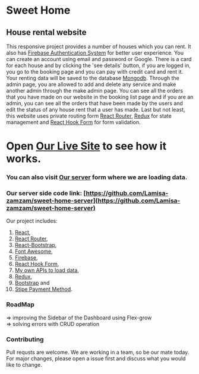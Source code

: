 # Sweet Home

## House rental website

This responsive project provides a number of houses which you can rent. It also has [Firebase Authentication System](https://firebase.google.com/docs?authuser=0) for better user experience. You can create an account using email and password or Google. There is a card for each house and by clicking the 'see details' button, if you are logged in, you go to the booking page and you can pay with credit card and rent it. Your renting data will be saved to the database [Mongodb](https://www.mongodb.com/). Through the admin page, you are allowed to add and delete any service and make another admin through the make admin page. You can see all the orders that you have made on our website in the booking list page and if you are an admin, you can see all the orders that have been made by the users and edit the status of any house rent that a user has made. Last but not least, this website uses private routing form [React Router](https://reactrouter.com/), [Redux](https://redux.js.org/) for state management and [React Hook Form](https://react-hook-form.com/) for form validation.

# Open [Our Live Site](https://sweet-home-910.web.app/) to see how it works.

### You can also visit [Our server](https://shrouded-meadow-58285.herokuapp.com/) form where we are loading data.

### Our server side code link: [https://github.com/Lamisa-zamzam/sweet-home-server](https://github.com/Lamisa-zamzam/sweet-home-server)

Our project includes:

1.  [React](https://reactjs.org/docs/getting-started.html),
2.  [React Router](https://reactrouter.com/),
3.  [React-Bootstrap](https://react-bootstrap.github.io/),
4.  [Font Awesome](https://fontawesome.com/),
5.  [Firebase](https://firebase.google.com/docs?authuser=0),
6.  [React Hook Form](https://react-hook-form.com/),
7.  [My own APIs to load data](https://powerful-springs-02476.herokuapp.com),
8.  [Redux](https://redux.js.org/),
9.  [Bootstrap](https://getbootstrap.com/) and
10.  [Stipe Payment Method](https://stripe.com/).

### RoadMap
=> improving the Sidebar of the Dashboard using Flex-grow\
=> solving errors with CRUD operation

### Contributing
Pull requsts are welcome. We are working in a team, so be our mate today. For major changes, please open a issue first and discuss what you would like to change. 
